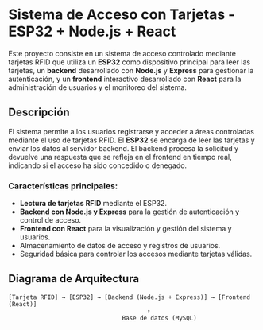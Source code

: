 # Sistema de Acceso con Tarjetas - ESP32 + Node.js + React

Este proyecto consiste en un sistema de acceso controlado mediante tarjetas RFID que utiliza un **ESP32** como dispositivo principal para leer las tarjetas, un **backend** desarrollado con **Node.js** y **Express** para gestionar la autenticación, y un **frontend** interactivo desarrollado con **React** para la administración de usuarios y el monitoreo del sistema.

## Descripción

El sistema permite a los usuarios registrarse y acceder a áreas controladas mediante el uso de tarjetas RFID. El **ESP32** se encarga de leer las tarjetas y enviar los datos al servidor backend. El backend procesa la solicitud y devuelve una respuesta que se refleja en el frontend en tiempo real, indicando si el acceso ha sido concedido o denegado.

### Características principales:
- **Lectura de tarjetas RFID** mediante el ESP32.
- **Backend con Node.js y Express** para la gestión de autenticación y control de acceso.
- **Frontend con React** para la visualización y gestión del sistema y usuarios.
- Almacenamiento de datos de acceso y registros de usuarios.
- Seguridad básica para controlar los accesos mediante tarjetas válidas.

## Diagrama de Arquitectura

```plaintext
[Tarjeta RFID] → [ESP32] → [Backend (Node.js + Express)] → [Frontend (React)]
                                       ↑
                                Base de datos (MySQL)
